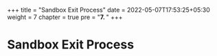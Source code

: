 +++
title = "Sandbox Exit Process"
date = 2022-05-07T17:53:25+05:30
weight = 7
chapter = true
pre = "<b>7. </b>"
+++

# Sandbox Exit Process